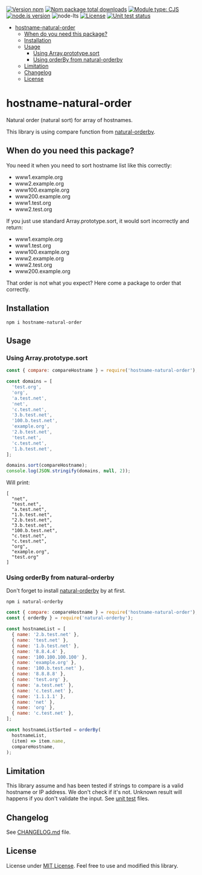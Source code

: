 [![Version npm](https://img.shields.io/npm/v/hostname-natural-order.svg)](https://www.npmjs.com/package/hostname-natural-order)
[![Npm package total downloads](https://img.shields.io/npm/dt/hostname-natural-order)](https://npmjs.com/package/hostname-natural-order)
[![Module type: CJS](https://img.shields.io/badge/module%20type-cjs-brightgreen)](https://github.com/voxpelli/badges-cjs-esm)
[![node.js version](https://img.shields.io/node/v/hostname-natural-order)](https://www.npmjs.com/package/hostname-natural-order)
![node-lts](https://img.shields.io/node/v-lts/hostname-natural-order)
[![License](https://img.shields.io/github/license/adhisimon/hostname-natural-order)](https://github.com/adhisimon/hostname-natural-order/blob/main/LICENSE)
[![Unit test status](https://github.com/adhisimon/hostname-natural-order/actions/workflows/node.js.yml/badge.svg)](https://github.com/adhisimon/hostname-natural-order/actions/workflows/node.js.yml)



- [hostname-natural-order](#hostname-natural-order)
  - [When do you need this package?](#when-do-you-need-this-package)
  - [Installation](#installation)
  - [Usage](#usage)
    - [Using Array.prototype.sort](#using-arrayprototypesort)
    - [Using orderBy from natural-orderby](#using-orderby-from-natural-orderby)
  - [Limitation](#limitation)
  - [Changelog](#changelog)
  - [License](#license)

# hostname-natural-order
Natural order (natural sort) for array of hostnames.

This library is using compare function from [natural-orderby](https://github.com/yobacca/natural-orderby).

## When do you need this package?
You need it when you need to sort hostname list like this correctly:
- www1.example.org
- www2.example.org
- www100.example.org
- www200.example.org
- www1.test.org
- www2.test.org

If you just use standard Array.prototype.sort, it would sort incorrectly and return:
- www1.example.org
- www1.test.org
- www100.example.org
- www2.example.org
- www2.test.org
- www200.example.org

That order is not what you expect? Here come a package to order that correctly.

## Installation

```
npm i hostname-natural-order
```

## Usage

### Using Array.prototype.sort
```javascript
const { compare: compareHostname } = require('hostname-natural-order');

const domains = [
  'test.org',
  'org',
  'a.test.net',
  'net',
  'c.test.net',
  '3.b.test.net',
  '100.b.test.net',
  'example.org',
  '2.b.test.net',
  'test.net',
  'c.test.net',
  '1.b.test.net',
];

domains.sort(compareHostname);
console.log(JSON.stringify(domains, null, 2));
```

Will print:
```
[
  "net",
  "test.net",
  "a.test.net",
  "1.b.test.net",
  "2.b.test.net",
  "3.b.test.net",
  "100.b.test.net",
  "c.test.net",
  "c.test.net",
  "org",
  "example.org",
  "test.org"
]
```

### Using orderBy from natural-orderby

Don't forget to install [natural-orderby](https://github.com/yobacca/natural-orderby) by at first.

```
npm i natural-orderby
```

```javascript
const { compare: compareHostname } = require('hostname-natural-order');
const { orderBy } = require('natural-orderby');

const hostnameList = [
  { name: '2.b.test.net' },
  { name: 'test.net' },
  { name: '1.b.test.net' },
  { name: '8.8.4.4' },
  { name: '100.100.100.100' },
  { name: 'example.org' },
  { name: '100.b.test.net' },
  { name: '8.8.8.8' },
  { name: 'test.org' },
  { name: 'a.test.net' },
  { name: 'c.test.net' },
  { name: '1.1.1.1' },
  { name: 'net' },
  { name: 'org' },
  { name: 'c.test.net' },
];

const hostnameListSorted = orderBy(
  hostnameList,
  (item) => item.name,
  compareHostname,
);
```

## Limitation
This library assume and has been tested if strings to compare is a valid hostname or IP address. We don't check if it's not.
Unknown result will happens if you don't validate the input.
See [unit test](./test/) files.

## Changelog
See [CHANGELOG.md](./CHANGELOG.md) file.

## License
License under [MIT License](./LICENSE). Feel free to use and modified this library.
